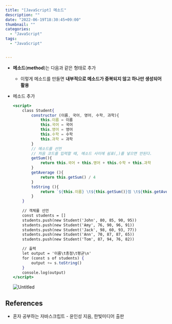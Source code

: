 ```yaml
---
title: "[JavaScript] 메소드"
description: ""
date: "2022-06-19T18:30:45+09:00"
thumbnail: ""
categories:
  - "JavaScript"
tags:
  - "JavaScript"


---
```

<!--more-->

- **메소드**(**method**)는 다음과 같은 형태로 추가
    - 이렇게 메소드를 만들면 **내부적으로 메소드가 중복되지 않고 하나만 생성되어 활용**
- 메소드 추가
    
    ```jsx
    <script>
    	class Student{
    		constructor (이름, 국어, 영어, 수학, 과학){
    			this.이름 = 이름
    			this.국어 = 국어
    			this.영어 = 영어
    			this.수학 = 수학
    			this.과학 = 과학
    		}
    		// 메소드를 선언
    		// 처음 코드를 입력할 때, 메소드 사이에 쉼표(,)를 넣으면 안된다. 
    		getSum(){
    			return this.국어 + this.영어 + this.수학 + this.과학
    		}
    		getAverage (){
    			return this.getSum() / 4
    		}
    		toString (){
    			return `${this.이름} \t${this.getSum()}점 \t${this.getAverage()}점\n`
    		}
    	}
    	
    	// 객체를 선언
    	const students = []
    	students.push(new Student('John', 80, 85, 90, 95))
    	students.push(new Student('Amy', 76, 90, 96, 91))
    	students.push(new Student('Jack', 98, 60, 93, 77))
    	students.push(new Student('Ann', 70, 87, 87, 65))
    	students.push(new Student('Tom', 87, 94, 76, 82))
    
    	// 출력
    	let output = '이름\t총점\t평균\n'
    	for (const s of students) {
    	    output += s.toString()
    	}
    	console.log(output)
    </script>
    ```
    
    ![Untitled](/images/lang_javascript/study_2/JavaScript_메소드/Untitled.png)
    

## References

- 혼자 공부하는 자바스크립트 - 윤인성 지음, 한빛미디어 출판